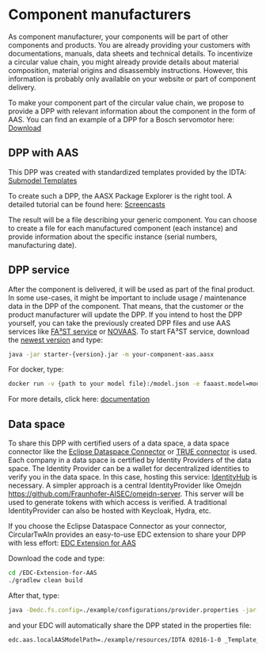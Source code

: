 # Component manufacturers

As component manufacturer, your components will be part of other components and products. You are already providing your customers with documentations, manuals, data sheets and technical details.
To incentivize a circular value chain, you might already provide details about material composition, material origins and disassembly instructions. However, this information is probably only available on your website or part of component delivery.

To make your component part of the circular value chain, we propose to provide a DPP with relevant information about the component in the form of AAS.
You can find an example of a DPP for a Bosch servomotor here: [Download](https://market.aas-suite.com/api/Vws/download?id=38)

## DPP with AAS
This DPP was created with standardized templates provided by the IDTA: [Submodel Templates](https://industrialdigitaltwin.org/en/content-hub/submodels)

To create such a DPP, the AASX Package Explorer is the right tool. A detailed tutorial can be found here: [Screencasts](https://admin-shell-io.com/screencasts/)

The result will be a file describing your generic component. You can choose to create a file for each manufactured component (each instance) and provide information about the specific instance (serial numbers, manufacturing date).

## DPP service 
After the component is delivered, it will be used as part of the final product. In some use-cases, it might be important to include usage / maintenance data in the DPP of the component. That means, that the customer or the product manufacturer will update the DPP.
If you intend to host the DPP yourself, you can take the previously created DPP files and use AAS services like [FA³ST service](https://github.com/FraunhoferIOSB/FAAAST-Service) or [NOVAAS](https://gitlab.com/novaas/catalog/nova-school-of-science-and-technology/novaas).
To start FA³ST service, download the [newest version](https://repo1.maven.org/maven2/de/fraunhofer/iosb/ilt/faaast/service/starter/1.0.1/starter-1.0.1.jar) and type:
```sh
java -jar starter-{version}.jar -m your-component-aas.aasx
```
For docker, type:
```sh
docker run -v {path to your model file}:/model.json -e faaast.model=model.json fraunhoferiosb/faaast-service
```
For more details, click here: [documentation](https://faaast-service.readthedocs.io/en/latest/basics/usage.html)

## Data space 
To share this DPP with certified users of a data space, a data space connector like the [Eclipse Dataspace Connector](https://github.com/eclipse-edc/Connector) or [TRUE connector](https://github.com/Engineering-Research-and-Development/true-connector) is used.
Each company in a data space is certified by Identity Providers of the data space. The Identity Provider can be a wallet for decentralized identities to verify you in the data space. In this case, hosting this service: [IdentityHub](https://github.com/eclipse-edc/IdentityHub) is necessary. A simpler approach is a central IdentityProvider like Omejdn https://github.com/Fraunhofer-AISEC/omejdn-server. This server will be used to generate tokens with which access is verified. A traditional IdentityProvider can also be hosted with Keycloak, Hydra, etc.

If you choose the Eclipse Dataspace Connector as your connector, CircularTwAIn provides an easy-to-use EDC extension to share your DPP with less effort:
[EDC Extension for AAS](https://github.com/Circular-TwAIn/EDC-Extension-for-AAS)

Download the code and type:
```sh
cd /EDC-Extension-for-AAS
./gradlew clean build
```

After that, type:
```sh
java -Dedc.fs.config=./example/configurations/provider.properties -jar ./example/build/libs/dataspace-connector.jar
```
and your EDC will automatically share the DPP stated in the properties file:
```sh
edc.aas.localAASModelPath=./example/resources/IDTA 02016-1-0 _Template_ControlComponentInstance.aasx
```
